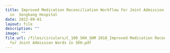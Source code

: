 ```yaml
---
title: Improved Medication Reconciliation Workflow for Joint Admission Wards
  in  Sengkang Hospital
date: 2022-09-01
layout: file
description: ""
image: ""
file_url: /files/circulars/C_100_SKH_SHM 2018_Improved Medication Reconciliation Workflow
  for Joint Admission Wards in SKH.pdf
---
```

